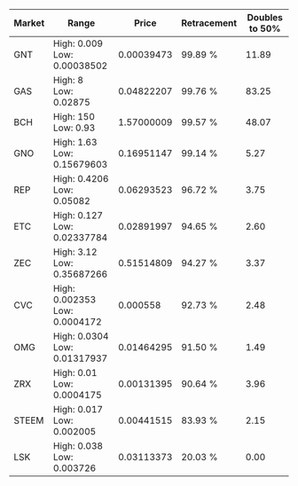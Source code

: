 | Market | Range | Price| Retracement | Doubles to 50% |
| --- | --- | --- | --- | --- |
| GNT | High: 0.009<br />Low: 0.00038502 | 0.00039473 | 99.89 % | 11.89 |
| GAS | High: 8<br />Low: 0.02875 | 0.04822207 | 99.76 % | 83.25 |
| BCH | High: 150<br />Low: 0.93 | 1.57000009 | 99.57 % | 48.07 |
| GNO | High: 1.63<br />Low: 0.15679603 | 0.16951147 | 99.14 % | 5.27 |
| REP | High: 0.4206<br />Low: 0.05082 | 0.06293523 | 96.72 % | 3.75 |
| ETC | High: 0.127<br />Low: 0.02337784 | 0.02891997 | 94.65 % | 2.60 |
| ZEC | High: 3.12<br />Low: 0.35687266 | 0.51514809 | 94.27 % | 3.37 |
| CVC | High: 0.002353<br />Low: 0.0004172 | 0.000558 | 92.73 % | 2.48 |
| OMG | High: 0.0304<br />Low: 0.01317937 | 0.01464295 | 91.50 % | 1.49 |
| ZRX | High: 0.01<br />Low: 0.0004175 | 0.00131395 | 90.64 % | 3.96 |
| STEEM | High: 0.017<br />Low: 0.002005 | 0.00441515 | 83.93 % | 2.15 |
| LSK | High: 0.038<br />Low: 0.003726 | 0.03113373 | 20.03 % | 0.00 |
